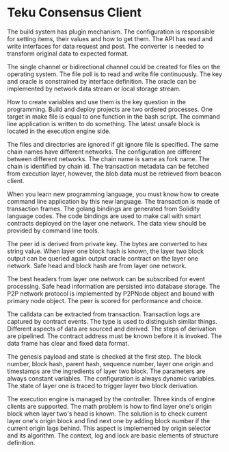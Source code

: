 # Teku Consensus Client

The build system has plugin mechanism. The configuration is responsible for setting items, their values and how to get them. The API has read and write interfaces for data request and post. The converter is needed to transform original data to expected format. 

The single channel or bidirectional channel could be created for files on the operating system. The file poll is to read and write file continuously. The key and oracle is constrained by interface definition. The oracle can be implemented by network data stream or local storage stream. 

How to create variables and use them is the key question in the programming. Build and deploy projects are two ordered processes. One target in make file is equal to one function in the bash script. The command line application is written to do something. The latest unsafe block is located in the execution engine side. 

The files and directories are ignored if git ignore file is specified. The same chain names have different networks. The configuration are different between different networks. The chain name is same as fork name. The chain is identified by chain id. The transaction metadata can be fetched from execution layer, however, the blob data must be retrieved from beacon client.

When you learn new programming language, you must know how to create command line application by this new language. The transaction is made of transaction frames. The golang bindings are generated from Solidity language codes. The code bindings are used to make call with smart contracts deployed on the layer one network. The data view should be provided by command line tools. 

The peer id is derived from private key. The bytes are converted to hex string value. When layer one block hash is known, the layer two block output can be queried again output oracle contract on the layer one network. Safe head and block hash are from layer one network. 

The best headers from layer one network can be subscribed for event processing. Safe head information are persisted into database storage. The P2P network protocol is implemented by P2PNode object and bound with primary node object. The peer is scored for performance and choice. 

The calldata can be extracted from transaction. Transaction logs are captured by contract events. The type is used to distinguish similar things. Different aspects of data are sourced and derived. The steps of derivation are pipelined. The contract address must be known before it is invoked. The data frame has clear and fixed data format. 

The genesis payload and state is checked at the first step. The block number, block hash, parent hash, sequence number, layer one origin and timestamps are the ingredients of layer two block. The parameters are always constant variables. The configuration is always dynamic variables. The state of layer one is traced to trigger layer two block derivation. 

The execution engine is managed by the controller. Three kinds of engine clients are supported. The math problem is how to find layer one's origin block when layer two's head is known. The solution is to check current layer one's origin block and find next one by adding block number if the current origin lags behind. This aspect is implemented by origin selector and its algorithm. The context, log and lock are basic elements of structure definition. 
